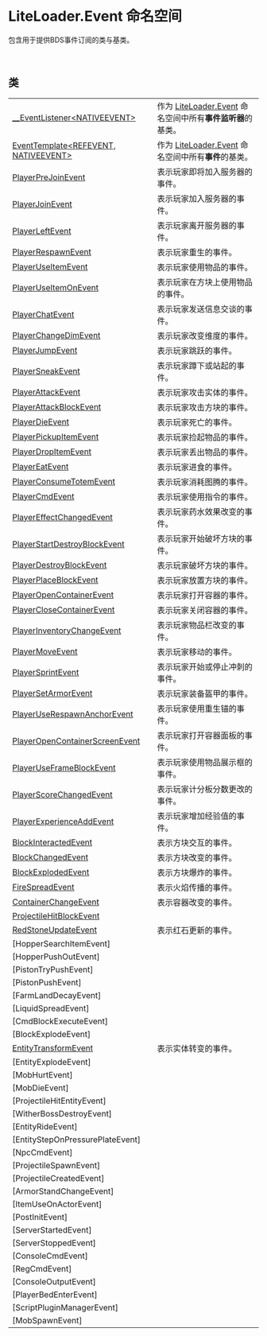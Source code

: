 # LiteLoader.Event 命名空间

包含用于提供BDS事件订阅的类与基类。

<br>

## 类

|||
|-|-|
|[__EventListener\<NATIVEEVENT\>](TemplateClass/__EventListener_NATIVEEVENT/__EventListener_NATIVEEVENT.md)|作为 [LiteLoader.Event](../../LiteLoader.Event.md) 命名空间中所有**事件监听器**的基类。|
|[EventTemplate\<REFEVENT, NATIVEEVENT\>](TemplateClass/EventTemplate_REFEVENT_NATIVEEVENT/EventTemplate_REFEVENT_NATIVEEVENT.md)|作为 [LiteLoader.Event](../../LiteLoader.Event.md) 命名空间中所有**事件**的基类。| 
|[PlayerPreJoinEvent](Class/PlayerPreJoinEvent.md)|表示玩家即将加入服务器的事件。|
|[PlayerJoinEvent](Class/PlayerJoinEvent.md)|表示玩家加入服务器的事件。|
|[PlayerLeftEvent](Class/PlayerLeftEvent.md)|表示玩家离开服务器的事件。|
|[PlayerRespawnEvent](Class/PlayerRespawnEvent.md)|表示玩家重生的事件。|
|[PlayerUseItemEvent](Class/PlayerUseItemEvent.md)|表示玩家使用物品的事件。|
|[PlayerUseItemOnEvent](Class/PlayerUseItemOnEvent.md)|表示玩家在方块上使用物品的事件。|
|[PlayerChatEvent](Class/PlayerChatEvent.md)|表示玩家发送信息交谈的事件。|
|[PlayerChangeDimEvent](Class/PlayerChangeDimEvent.md)|表示玩家改变维度的事件。|
|[PlayerJumpEvent](Class/PlayerJumpEvent.md)|表示玩家跳跃的事件。|
|[PlayerSneakEvent](Class/PlayerSneakEvent.md)|表示玩家蹲下或站起的事件。|
|[PlayerAttackEvent](Class/PlayerAttackEvent.md)|表示玩家攻击实体的事件。|
|[PlayerAttackBlockEvent](Class/PlayerAttackBlockEvent.md)|表示玩家攻击方块的事件。|
|[PlayerDieEvent](Class/PlayerDieEvent.md)|表示玩家死亡的事件。|
|[PlayerPickupItemEvent](Class/PlayerPickupItemEvent.md)|表示玩家捡起物品的事件。|
|[PlayerDropItemEvent](Class/PlayerDropItemEvent.md)|表示玩家丢出物品的事件。|
|[PlayerEatEvent](Class/PlayerEatEvent.md)|表示玩家进食的事件。|
|[PlayerConsumeTotemEvent](Class/PlayerConsumeTotemEvent.md)|表示玩家消耗图腾的事件。|
|[PlayerCmdEvent](Class/PlayerCmdEvent.md)|表示玩家使用指令的事件。|
|[PlayerEffectChangedEvent](Class/PlayerEffectChangedEvent.md)|表示玩家药水效果改变的事件。|
|[PlayerStartDestroyBlockEvent](Class/PlayerStartDestroyBlockEvent.md)|表示玩家开始破坏方块的事件。|
|[PlayerDestroyBlockEvent](Class/PlayerDestroyBlockEvent.md)|表示玩家破坏方块的事件。|
|[PlayerPlaceBlockEvent](Class/PlayerPlaceBlockEvent.md)|表示玩家放置方块的事件。|
|[PlayerOpenContainerEvent](Class/PlayerOpenContainerEvent.md)|表示玩家打开容器的事件。|
|[PlayerCloseContainerEvent](Class/PlayerCloseContainerEvent.md)|表示玩家关闭容器的事件。|
|[PlayerInventoryChangeEvent](Class/PlayerInventoryChangeEvent.md)|表示玩家物品栏改变的事件。|
|[PlayerMoveEvent](Class/PlayerMoveEvent.md)|表示玩家移动的事件。|
|[PlayerSprintEvent](Class/PlayerSprintEvent.md)|表示玩家开始或停止冲刺的事件。|
|[PlayerSetArmorEvent](Class/PlayerSetArmorEvent.md)|表示玩家装备盔甲的事件。|
|[PlayerUseRespawnAnchorEvent](Class/PlayerUseRespawnAnchorEvent.md)|表示玩家使用重生锚的事件。|
|[PlayerOpenContainerScreenEvent](Class/PlayerOpenContainerScreenEvent.md)|表示玩家打开容器面板的事件。|
|[PlayerUseFrameBlockEvent](Class/PlayerUseFrameBlockEvent.md)|表示玩家使用物品展示框的事件。|
|[PlayerScoreChangedEvent](Class/PlayerScoreChangedEvent.md)|表示玩家计分板分数更改的事件。|
|[PlayerExperienceAddEvent](Class/PlayerExperienceAddEvent.md)|表示玩家增加经验值的事件。|
|[BlockInteractedEvent](Class/BlockInteractedEvent.md)|表示方块交互的事件。|
|[BlockChangedEvent](Class/BlockChangedEvent.md)|表示方块改变的事件。|
|[BlockExplodedEvent](Class/BlockExplodedEvent.md)|表示方块爆炸的事件。|
|[FireSpreadEvent](Class/FireSpreadEvent.md)|表示火焰传播的事件。|
|[ContainerChangeEvent](Class/ContainerChangeEvent.md)|表示容器改变的事件。|
|[ProjectileHitBlockEvent](Class/ProjectileHitBlockEvent.md)||
|[RedStoneUpdateEvent](Class/RedStoneUpdateEvent.md)|表示红石更新的事件。|
|[HopperSearchItemEvent]||
|[HopperPushOutEvent]||
|[PistonTryPushEvent]||
|[PistonPushEvent]||
|[FarmLandDecayEvent]||
|[LiquidSpreadEvent]||
|[CmdBlockExecuteEvent]||
|[BlockExplodeEvent]||
|[EntityTransformEvent](Class/EntityTransformEvent.md)|表示实体转变的事件。|
|[EntityExplodeEvent]||
|[MobHurtEvent]||
|[MobDieEvent]||
|[ProjectileHitEntityEvent]||
|[WitherBossDestroyEvent]||
|[EntityRideEvent]||
|[EntityStepOnPressurePlateEvent]||
|[NpcCmdEvent]||
|[ProjectileSpawnEvent]||
|[ProjectileCreatedEvent]||
|[ArmorStandChangeEvent]||
|[ItemUseOnActorEvent]||
|[PostInitEvent]||
|[ServerStartedEvent]||
|[ServerStoppedEvent]||
|[ConsoleCmdEvent]||
|[RegCmdEvent]||
|[ConsoleOutputEvent]||
|[PlayerBedEnterEvent]||
|[ScriptPluginManagerEvent]||
|[MobSpawnEvent]||